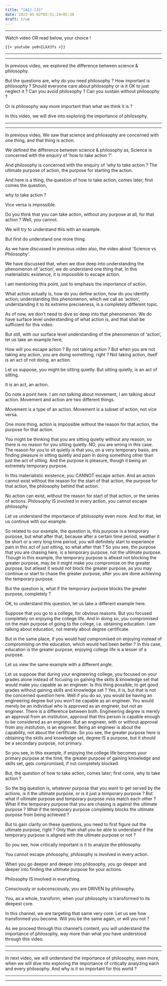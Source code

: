 ```yaml
---
title: "[A1]-[3]"
date: 2023-05-02T05:51:24+05:30
draft: true
---
```


---

Watch video OR read below, your choice !

```
{{< youtube ye0nILkX3fs >}}
```

---

---

In previous video, we explored the difference between science & philosophy.

But the questions are, why do you need philosophy ? How important is philosophy ? Should everyone care about
philosophy or is it OK to just neglect it ? Can you avoid philosophy ? Can you sustain without philosophy ?

Or is philosophy way more important than what we think it is ?

In this video, we will dive into exploring the importance of philosophy.

---

---

In previous video, We saw that science and philosophy are concerned with one thing, and that thing is
action.

We defined the difference between science & philosophy as, Science is concerned with the enquiry of ‘how to take action ?’.

And philosophy is concerned with the enquiry of ‘why to take action ? The ultimate purpose of action, the purpose for starting the action.

And here is a thing, the question of how to take action, comes later; first comes the question,

why to take action ?

Vice versa is impossible.

Do you think that you can take action, without any purpose at all, for that action ?
Well, you cannot.

We will try to understand this with an example.

But first do understand one more thing.

As we have discussed in previous video also, the video about ‘Science vs Philosophy’.

We have discussed that, when we dive deep into understanding the phenomenon of ‘action’, we do
understand one thing that, In this materialistic existence, it is impossible to escape action.

I am mentioning this point, just to emphasis the importance of action.

What action actually is, how do you define action, how do you identify action; understanding this phenomenon, which we call as ‘action’, understanding it to its extreme preciseness, is a completely different topic.

As of now, we don’t need to dive so deep into that phenomenon. We do have surface level understanding of what action is, and that shall be sufficient for this video.

But still, with our surface level understanding of the phenomenon of ‘action’, let us take an example here,

How will you escape action ? By not taking action ? But when you are not taking any action, you are doing something, right ? Not taking action, itself is an act of not doing, an action.

Let us suppose, you might be sitting quietly. But sitting quietly, is an act of sitting. 

It is an act, an action.

Do note a point here. I am not talking about movement, I am talking about action.
Movement and action are two different things.

Movement is a type of an action. Movement is a subset of action, not vice versa.

One more thing, action is impossible without the reason for that action, the purpose for that action.

You might be thinking that you are sitting quietly without any reason, so there is no reason for you sitting quietly. NO, you are wrong in this case.
The reason for you to sit quietly is that you, on a very temporary basis, are finding pleasure in sitting quietly and pain in doing something other than just the act of sitting. And the purpose is pleasure, though it being an extremely temporary purpose.

In this materialistic existence, you CANNOT escape action. And an action cannot exist without the reason for the start of that action, the purpose for that action, the philosophy behind that action.

No action can exist, without the reason for start of that action, or the series of actions. Philosophy IS involved in every action, you cannot escape philosophy.

Let us understand the importance of philosophy even more. And for that, let us continue with our example.

So related to our example, the question is, this purpose is a temporary purpose, but what after that, because after a
certain time period, weather it be short or a very long time period, you will definitely start to experience pain in this act of just sitting, so what after that ? So you see, the purpose that you are chasing here, is a temporary purpose, not the ultimate purpose.
Though in this example, the temporary purpose is atleast not blocking the greater purpose, may be it might make you compromise on the greater purpose, but atleast it would not block the greater purpose, as you may continue or start to chase the greater purpose, after you are done achieving the temporary purpose.

But the question is, what if the temporary purpose blocks the greater purpose, completely ?

OK, to understand this question, let us take a different example here.

Suppose that you go to a college, for obvious reasons. But you focused completely on enjoying the college life. And in doing so, you compromised on the main purpose of going to the colege, i.e. obtaining education. I am talking about education, not merely about degree certificate.

But in the same place, if you would had compromised on enjoying instead of compromising on the education, which would had been better ? In this case, education is the greater purpose, enjoying college life is a lesser of a purpose.

Let us view the same example with a different angle.

Let us suppose that during your engineering college, you focused on your grades alone instead of focusing on gaining the skills & knowledge set that would make you capable as an engineer. Is this thing possible, to get good grades without gaining skills and knowledge set ? Yes, it is, but that is not the concerned question here. Well if you do so, you would be having an engineering degree but you won’t be capable as an engineer. You would merely be an individual who is approved as an engineer, but not an engineer. There is a difference between both. Engineering degree is merely an approval from an institution, approval that this person is capable enough to be considered as an engineer. But an engineer, with or without approval from any institution, is an engineer. Being an engineer is about the capability, not about the certificate. So you see, the greater purpose here is obtaining the skills and knowledge set, degree IS a purpose, but it should be a secondary purpose, not primary.

So you see, in this example, if enjoying the college life becomes your primary purpose at the time, the greater purpose of gaining knowledge and skills set, gets compromised, if not completely blocked.

But, the question of how to take action, comes later; first come, why to take action ?

So the big question is, whatever purpose that you want to get served by the actions, is it the ultimate purpose, or is it just a temporary purpose ? But what if ultimate purpose and temporary purpose miss match each other ?
What if the temporary purpose that you are chasing is against the ultimate purpose ? What if the temporary purpose completely blocks the ultimate purpose from being achieved ?

But to gain clarity on these questions, you need to first figure out the ultimate purpose, right ? Only than shall you be able to understand if the temporary purpose is aligned with the ultimate purpose or not ?

So you see, how critically important is it to analyze the philosophy.

You cannot escape philosophy, philosophy is involved in every action.

When you go deeper and deeper into philosophy, you go deeper and deeper into finding the ultimate purpose for your actions.

Philosophy IS involved in everything.

Consciously or subconsciously, you are DRIVEN by philosophy.

You, as a whole, transform, when your philosophy is transformed to its deepest core.

In this channel, we are targeting that same very core. Let us see how transformed you become. Will you be the same again, or will you not ?

As we proceed through this channel’s content, you will understand the importance of philosophy, way more than what you have understood through this video.

---

---

In next video, we will understand the importance of philosophy, even more, when we will dive into exploring the importance of critically analyzing each and every philosophy. And why is it so important for this world ?

---

---
